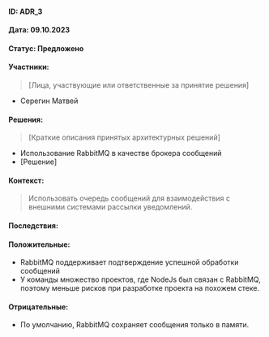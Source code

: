 #### ID: ADR_3

#### Дата: 09.10.2023

#### Статус: Предложено

#### Участники:
> [Лица, участвующие или ответственные за принятие решения]
* Серегин Матвей


#### Решения:
> [Краткие описания принятых архитектурных решений]
* Использование RabbitMQ в качестве брокера сообщений
* [Решение]

#### Контекст:
> Использовать очередь сообщений для взаимодействия с внешними системами рассылки уведомлений.

#### Последствия:

#### Положительные:
* RabbitMQ поддерживает подтверждение успешной обработки сообщений
* У команды множество проектов, где NodeJs был связан с RabbitMQ, поэтому меньше рисков при разработке проекта на похожем стеке.

#### Отрицательные:
* По умолчанию, RabbitMQ сохраняет сообщения только в памяти.
